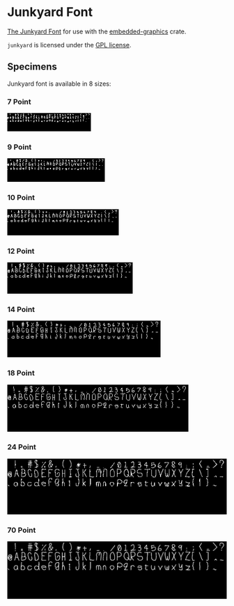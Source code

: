 # Junkyard Font

[The Junkyard Font][junkyard] for use with the [embedded-graphics] crate.

`junkyard` is licensed under the [GPL license][GPL].

## Specimens

Junkyard font is available in 8 sizes:

### 7 Point

![7 Point Junkyard Font](https://raw.githubusercontent.com/dkm/embedded-junkyardfont/master/data/JunkyardFont7Point.png)

### 9 Point

![9 Point Junkyard Font](https://raw.githubusercontent.com/dkm/embedded-junkyardfont/master/data/JunkyardFont9Point.png)

### 10 Point

![10 Point Junkyard Font](https://raw.githubusercontent.com/dkm/embedded-junkyardfont/master/data/JunkyardFont10Point.png)

### 12 Point

![12 Point Junkyard Font](https://raw.githubusercontent.com/dkm/embedded-junkyardfont/master/data/JunkyardFont12Point.png)

### 14 Point

![14 Point Junkyard Font](https://raw.githubusercontent.com/dkm/embedded-junkyardfont/master/data/JunkyardFont14Point.png)

### 18 Point

![18 Point Junkyard Font](https://raw.githubusercontent.com/dkm/embedded-junkyardfont/master/data/JunkyardFont18Point.png)

### 24 Point

![24 Point Junkyard Font](https://raw.githubusercontent.com/dkm/embedded-junkyardfont/master/data/JunkyardFont24Point.png)

### 70 Point

![70 Point Junkyard Font](https://raw.githubusercontent.com/dkm/embedded-junkyardfont/master/data/JunkyardFont70Point.png)

[embedded-graphics]: https://github.com/jamwaffles/embedded-graphics
[junkyard]: https://blogfonts.com/junkyard.font
[GPL]: https://github.com/dkm/embedded-junkyardfont/blob/master/gpl-2.0.txt

